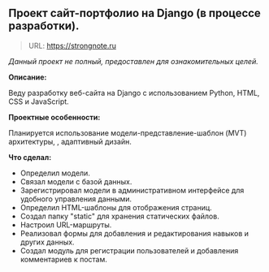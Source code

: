 ## Проект сайт-портфолио на Django (в процессе разработки).
> URL: https://strongnote.ru

*Данный проект не полный, предоставлен для ознакомительных целей.*

**Описание:** 

Веду разработку веб-сайта на Django с использованием Python, HTML, CSS и JavaScript.

**Проектные особенности:**

Планируется использование модели-представление-шаблон (MVT) архитектуры, , адаптивный дизайн.

**Что сделал:**
- Определил модели.
- Связал модели с базой данных.
- Зарегистрировал модели в административном интерфейсе для удобного управления данными.
- Определил HTML-шаблоны для отображения страниц.
- Создал папку "static" для хранения статических файлов.
- Настроил URL-маршруты.
- Реализовал формы для добавления и редактирования навыков и других данных.
- Создал модуль для регистрации пользователей и добавления комментариев к постам.
